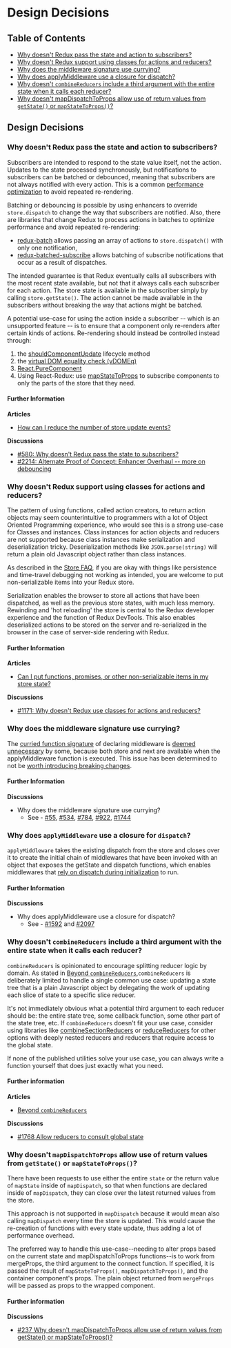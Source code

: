 # Design Decisions

## Table of Contents

* [Why doesn't Redux pass the state and action to subscribers?](design-decisions.md#does-not-pass-state-action-to-subscribers) 
* [Why doesn't Redux support using classes for actions and reducers?](design-decisions.md#does-not-support-classes) 
* [Why does the middleware signature use currying?](design-decisions.md#why-currying)
* [Why does applyMiddleware use a closure for dispatch?](design-decisions.md#closure-dispatch)
* [Why doesn't `combineReducers` include a third argument with the entire state when it calls each reducer?](design-decisions.md#combineReducers-limitations)
* [Why doesn't mapDispatchToProps allow use of return values from `getState()` or `mapStateToProps()`?](design-decisions.md#no-asynch-in-mapDispatchToProps)

## Design Decisions

### Why doesn't Redux pass the state and action to subscribers?

Subscribers are intended to respond to the state value itself, not the action. Updates to the state processed synchronously, but notifications to subscribers can be batched or debounced, meaning that subscribers are not always notified with every action. This is a common [performance optimization](http://redux.js.org/docs/faq/Performance.html#performance-update-events) to avoid repeated re-rendering.

Batching or debouncing is possible by using enhancers to override `store.dispatch` to change the way that subscribers are notified. Also, there are libraries that change Redux to process actions in batches to optimize performance and avoid repeated re-rendering:

* [redux-batch](https://github.com/manaflair/redux-batch) allows passing an array of actions to `store.dispatch()` with only one notification,
* [redux-batched-subscribe](https://github.com/tappleby/redux-batched-subscribe) allows batching of subscribe notifications that occur as a result of dispatches.

The intended guarantee is that Redux eventually calls all subscribers with the most recent state available, but not that it always calls each subscriber for each action. The store state is available in the subscriber simply by calling `store.getState()`. The action cannot be made available in the subscribers without breaking the way that actions might be batched.

A potential use-case for using the action inside a subscriber -- which is an unsupported feature -- is to ensure that a component only re-renders after certain kinds of actions. Re-rendering should instead be controlled instead through:  
1. the [shouldComponentUpdate](https://facebook.github.io/react/docs/react-component.html#shouldcomponentupdate) lifecycle method  
2. the [virtual DOM equality check \(vDOMEq\)](https://facebook.github.io/react/docs/optimizing-performance.html#avoid-reconciliation)  
3. [React.PureComponent](https://facebook.github.io/react/docs/optimizing-performance.html#examples)  
4. Using React-Redux: use [mapStateToProps](https://github.com/reactjs/react-redux/blob/master/docs/api.md#connectmapstatetoprops-mapdispatchtoprops-mergeprops-options) to subscribe components to only the parts of the store that they need.

#### Further Information

**Articles**

* [How can I reduce the number of store update events?](performance.md#performance-update-events)

**Discussions**

* [\#580: Why doesn't Redux pass the state to subscribers?](https://github.com/reactjs/redux/issues/580)
* [\#2214: Alternate Proof of Concept: Enhancer Overhaul -- more on debouncing](https://github.com/reactjs/redux/pull/2214)

### Why doesn't Redux support using classes for actions and reducers?

The pattern of using functions, called action creators, to return action objects may seem counterintuitive to programmers with a lot of Object Oriented Programming experience, who would see this is a strong use-case for Classes and instances. Class instances for action objects and reducers are not supported because class instances make serialization and deserialization tricky. Deserialization methods like `JSON.parse(string)` will return a plain old Javascript object rather than class instances.

As described in the [Store FAQ](organizing-state.md#organizing-state-non-serializable), if you are okay with things like persistence and time-travel debugging not working as intended, you are  welcome to put non-serializable items into your Redux store.

Serialization enables the browser to store all actions that have been dispatched, as well as the previous store states, with much less memory. Rewinding and 'hot reloading' the store is central to the Redux developer experience and the function of Redux DevTools. This also enables deserialized actions to be stored on the server and re-serialized in the browser in the case of server-side rendering with Redux.

#### Further Information

**Articles**

* [Can I put functions, promises, or other non-serializable items in my store state?](organizing-state.md#organizing-state-non-serializable)

**Discussions**

* [\#1171: Why doesn't Redux use classes for actions and reducers?](https://github.com/reactjs/redux/issues/1171#issuecomment-196819727)

### Why does the middleware signature use currying?

The [curried function signature](https://github.com/reactjs/redux/issues/1744) of declaring middleware is [deemed unnecessary](https://github.com/reactjs/redux/pull/784) by some, because both store and next are available when the applyMiddleware function is executed. This issue has been determined to not be [worth introducing breaking changes](https://github.com/reactjs/redux/issues/1744).

#### Further Information

**Discussions**

* Why does the middleware signature use currying?
  * See - [\#55](https://github.com/reactjs/redux/pull/55), [\#534](https://github.com/reactjs/redux/issues/534), [\#784](https://github.com/reactjs/redux/pull/784), [\#922](https://github.com/reactjs/redux/issues/922), [\#1744](https://github.com/reactjs/redux/issues/1744)

### Why does `applyMiddleware` use a closure for `dispatch`?

`applyMiddleware` takes the existing dispatch from the store and closes over it to create the initial chain of middlewares that have been invoked with an object that exposes the getState and dispatch functions, which enables middlewares that [rely on dispatch during initialization](https://github.com/reactjs/redux/pull/1592) to run.

#### Further Information

**Discussions**

* Why does applyMiddleware use a closure for dispatch?
  * See - [\#1592](https://github.com/reactjs/redux/pull/1592) and [\#2097](https://github.com/reactjs/redux/issues/2097)

### Why doesn't `combineReducers` include a third argument with the entire state when it calls each reducer?

`combineReducers` is opinionated to encourage splitting reducer logic by domain. As stated in [Beyond `combineReducers`](../recipes/structuring-reducers/beyond-combinereducers.md),`combineReducers` is deliberately limited to handle a single common use case: updating a state tree that is a plain Javascript object by delegating the work of updating each slice of state to a specific slice reducer.

It's not immediately obvious what a potential third argument to each reducer should be: the entire state tree, some callback function, some other part of the state tree, etc. If `combineReducers` doesn't fit your use case, consider using libraries like [combineSectionReducers](https://github.com/ryo33/combine-section-reducers) or [reduceReducers](https://github.com/acdlite/reduce-reducers) for other options with deeply nested reducers and reducers that require access to the global state.

If none of the published utilities solve your use case, you can always write a function yourself that does just exactly what you need.

#### Further information

**Articles**

* [Beyond `combineReducers`](../recipes/structuring-reducers/beyond-combinereducers.md)

**Discussions**

* [\#1768 Allow reducers to consult global state](https://github.com/reactjs/redux/pull/1768)

### Why doesn't `mapDispatchToProps` allow use of return values from `getState()` or `mapStateToProps()`?

There have been requests to use either the entire `state` or the return value of `mapState` inside of `mapDispatch`, so that when functions are declared inside of `mapDispatch`, they can close over the latest returned values from the store.

This approach is not supported in `mapDispatch` because it would mean also calling `mapDispatch` every time the store is updated. This would cause the re-creation of functions with every state update, thus adding a lot of performance overhead.

The preferred way to handle this use-case--needing to alter props based on the current state and mapDispatchToProps functions--is to work from  mergeProps, the third argument to the connect function. If specified, it is passed the result of `mapStateToProps()`, `mapDispatchToProps()`, and the container component's props. The plain object returned from `mergeProps` will be passed as props to the wrapped component.

#### Further information

**Discussions**

* [\#237 Why doesn't mapDispatchToProps allow use of return values from getState\(\) or mapStateToProps\(\)?](https://github.com/reactjs/react-redux/issues/237)

